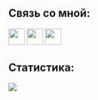 ## Связь со мной:
<a href="https://vk.com/bulatzal"><img src="https://upload.wikimedia.org/wikipedia/commons/thumb/0/00/Vk_Logo.svg/1024px-Vk_Logo.svg.png" width="32"></a>
<a href="https://www.instagram.com/bulatzal/"><img src="https://cdn-icons-png.flaticon.com/512/174/174855.png" width="32"></a>
<a href="https://t.me/bulatzal"><img src="https://upload.wikimedia.org/wikipedia/commons/thumb/8/82/Telegram_logo.svg/1024px-Telegram_logo.svg.png" width="32"></a>

## Статистика:
[![](https://github-readme-stats.vercel.app/api/top-langs/?username=bulatzal&layout=compact)](https://github.com/bulatzal)
